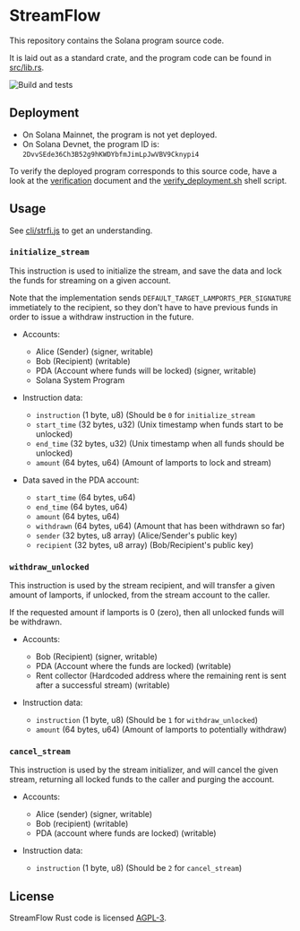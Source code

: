 StreamFlow
==========

This repository contains the Solana program source code.

It is laid out as a standard crate, and the program code can be found
in [src/lib.rs](src/lib.rs).

![Build and tests](https://github.com/streamflow-finance/streamflow-program/actions/workflows/rust-tests.yml/badge.svg)


Deployment
----------

* On Solana Mainnet, the program is not yet deployed.
* On Solana Devnet, the program ID is:
  `2DvvSEde36Ch3B52g9hKWDYbfmJimLpJwVBV9Cknypi4`

To verify the deployed program corresponds to this source code, have
a look at the [verification](verification.md) document and the
[verify_deployment.sh](verify_deployment.sh) shell script.


Usage
-----

See [cli/strfi.js](cli/strfi.js) to get an understanding.

### `initialize_stream`

This instruction is used to initialize the stream, and save the data
and lock the funds for streaming on a given account.

Note that the implementation sends `DEFAULT_TARGET_LAMPORTS_PER_SIGNATURE`
immetiately to the recipient, so they don't have to have previous funds
in order to issue a withdraw instruction in the future.

* Accounts:
    * Alice (Sender) (signer, writable)
    * Bob (Recipient) (writable)
    * PDA (Account where funds will be locked) (signer, writable)
    * Solana System Program

* Instruction data:
    * `instruction` (1 byte, u8) (Should be `0` for `initialize_stream`
    * `start_time` (32 bytes, u32) (Unix timestamp when funds start to be unlocked)
    * `end_time` (32 bytes, u32) (Unix timestamp when all funds should be unlocked)
    * `amount` (64 bytes, u64) (Amount of lamports to lock and stream)

* Data saved in the PDA account:
    * `start_time` (64 bytes, u64)
    * `end_time` (64 bytes, u64)
    * `amount` (64 bytes, u64)
    * `withdrawn` (64 bytes, u64) (Amount that has been withdrawn so far)
    * `sender` (32 bytes, u8 array) (Alice/Sender's public key)
    * `recipient` (32 bytes, u8 array) (Bob/Recipient's public key)


### `withdraw_unlocked`

This instruction is used by the stream recipient, and will transfer
a given amount of lamports, if unlocked, from the stream account to
the caller.

If the requested amount if lamports is 0 (zero), then all unlocked
funds will be withdrawn.

* Accounts:
    * Bob (Recipient) (signer, writable)
    * PDA (Account where the funds are locked) (writable)
    * Rent collector (Hardcoded address where the remaining rent is sent
      after a successful stream) (writable)

* Instruction data:
    * `instruction` (1 byte, u8) (Should be `1` for `withdraw_unlocked`)
    * `amount` (64 bytes, u64) (Amount of lamports to potentially withdraw)


### `cancel_stream`

This instruction is used by the stream initializer, and will cancel
the given stream, returning all locked funds to the caller and
purging the account.

* Accounts:
    * Alice (sender) (signer, writable)
    * Bob (recipient) (writable)
    * PDA (account where funds are locked) (writable)

* Instruction data:
    * `instruction` (1 byte, u8) (Should be `2` for `cancel_stream`)


License
-------

StreamFlow Rust code is licensed [AGPL-3](LICENSE).
